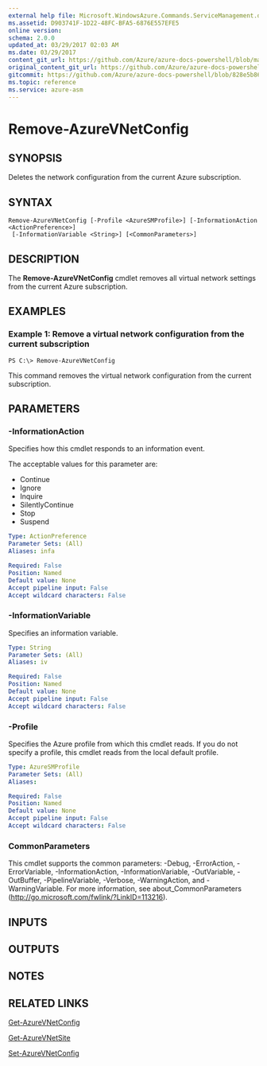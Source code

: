 ```yaml
---
external help file: Microsoft.WindowsAzure.Commands.ServiceManagement.dll-Help.xml
ms.assetid: D903741F-1D22-48FC-BFA5-6876E557EFE5
online version:
schema: 2.0.0
updated_at: 03/29/2017 02:03 AM
ms.date: 03/29/2017
content_git_url: https://github.com/Azure/azure-docs-powershell/blob/master/azureps-cmdlets-docs/ServiceManagement/Azure/v3.7.0/Remove-AzureVNetConfig.md
original_content_git_url: https://github.com/Azure/azure-docs-powershell/blob/master/azureps-cmdlets-docs/ServiceManagement/Azure/v3.7.0/Remove-AzureVNetConfig.md
gitcommit: https://github.com/Azure/azure-docs-powershell/blob/828e5b8648af6bdf3119ffe0cd409647f00de183
ms.topic: reference
ms.service: azure-asm
---
```


# Remove-AzureVNetConfig

## SYNOPSIS
Deletes the network configuration from the current Azure subscription.

## SYNTAX

```
Remove-AzureVNetConfig [-Profile <AzureSMProfile>] [-InformationAction <ActionPreference>]
 [-InformationVariable <String>] [<CommonParameters>]
```

## DESCRIPTION
The **Remove-AzureVNetConfig** cmdlet removes all virtual network settings from the current Azure subscription.

## EXAMPLES

### Example 1: Remove a virtual network configuration from the current subscription
```
PS C:\> Remove-AzureVNetConfig
```

This command removes the virtual network configuration from the current subscription.

## PARAMETERS

### -InformationAction
Specifies how this cmdlet responds to an information event.

The acceptable values for this parameter are:

- Continue
- Ignore
- Inquire
- SilentlyContinue
- Stop
- Suspend

```yaml
Type: ActionPreference
Parameter Sets: (All)
Aliases: infa

Required: False
Position: Named
Default value: None
Accept pipeline input: False
Accept wildcard characters: False
```

### -InformationVariable
Specifies an information variable.

```yaml
Type: String
Parameter Sets: (All)
Aliases: iv

Required: False
Position: Named
Default value: None
Accept pipeline input: False
Accept wildcard characters: False
```

### -Profile
Specifies the Azure profile from which this cmdlet reads.
If you do not specify a profile, this cmdlet reads from the local default profile.

```yaml
Type: AzureSMProfile
Parameter Sets: (All)
Aliases: 

Required: False
Position: Named
Default value: None
Accept pipeline input: False
Accept wildcard characters: False
```

### CommonParameters
This cmdlet supports the common parameters: -Debug, -ErrorAction, -ErrorVariable, -InformationAction, -InformationVariable, -OutVariable, -OutBuffer, -PipelineVariable, -Verbose, -WarningAction, and -WarningVariable. For more information, see about_CommonParameters (http://go.microsoft.com/fwlink/?LinkID=113216).

## INPUTS

## OUTPUTS

## NOTES

## RELATED LINKS

[Get-AzureVNetConfig](./Get-AzureVNetConfig.md)

[Get-AzureVNetSite](./Get-AzureVNetSite.md)

[Set-AzureVNetConfig](./Set-AzureVNetConfig.md)


